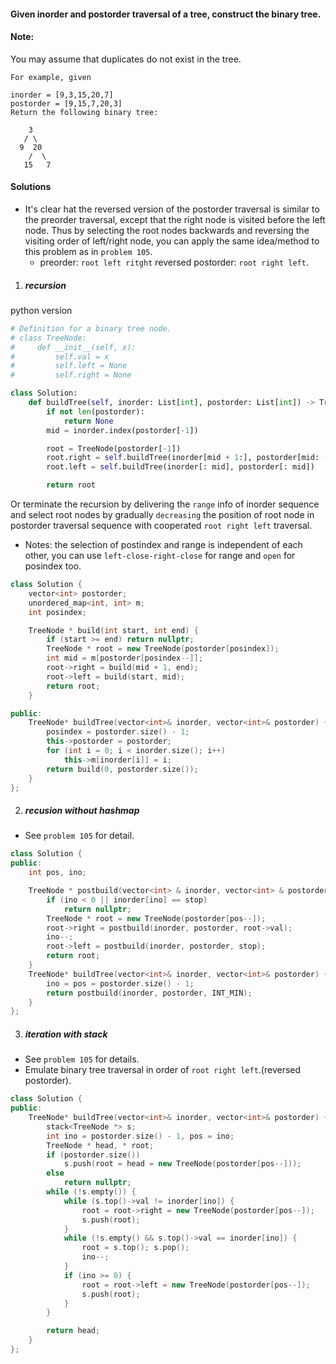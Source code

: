 #### Given inorder and postorder traversal of a tree, construct the binary tree.

#### Note:
You may assume that duplicates do not exist in the tree.

```
For example, given

inorder = [9,3,15,20,7]
postorder = [9,15,7,20,3]
Return the following binary tree:

    3
   / \
  9  20
    /  \
   15   7
```


#### Solutions

- It's clear hat the reversed version of the postorder traversal is similar to the preorder traversal, except that the right node is visited before the left node. Thus by selecting the root nodes backwards and reversing the visiting order of left/right node, you can apply the same idea/method to this problem as in `problem 105`.
    - preorder: `root left ritght` reversed postorder: `root right left`.

1. ##### recursion


python version

```python
# Definition for a binary tree node.
# class TreeNode:
#     def __init__(self, x):
#         self.val = x
#         self.left = None
#         self.right = None

class Solution:
    def buildTree(self, inorder: List[int], postorder: List[int]) -> TreeNode:
        if not len(postorder):
            return None
        mid = inorder.index(postorder[-1])

        root = TreeNode(postorder[-1])
        root.right = self.buildTree(inorder[mid + 1:], postorder[mid: -1])
        root.left = self.buildTree(inorder[: mid], postorder[: mid])

        return root
```

Or terminate the recursion by delivering the `range` info of inorder sequence and select root nodes by gradually `decreasing` the position of root node in postorder traversal sequence with cooperated `root right left` traversal.

- Notes: the selection of postindex and range is independent of each other, you can use `left-close-right-close` for range and `open` for posindex too.

```c++
class Solution {
    vector<int> postorder;
    unordered_map<int, int> m;
    int posindex;

    TreeNode * build(int start, int end) {
        if (start >= end) return nullptr;
        TreeNode * root = new TreeNode(postorder[posindex]);
        int mid = m[postorder[posindex--]];
        root->right = build(mid + 1, end);
        root->left = build(start, mid);
        return root;
    }

public:
    TreeNode* buildTree(vector<int>& inorder, vector<int>& postorder) {
        posindex = postorder.size() - 1;
        this->postorder = postorder;
        for (int i = 0; i < inorder.size(); i++)
            this->m[inorder[i]] = i;
        return build(0, postorder.size());
    }
};
```


2. ##### recusion without hashmap

- See `problem 105` for detail.

```c++
class Solution {
public:
    int pos, ino;

    TreeNode * postbuild(vector<int> & inorder, vector<int> & postorder, int stop) {
        if (ino < 0 || inorder[ino] == stop)
            return nullptr;
        TreeNode * root = new TreeNode(postorder[pos--]);
        root->right = postbuild(inorder, postorder, root->val);
        ino--;
        root->left = postbuild(inorder, postorder, stop);
        return root;
    }
    TreeNode* buildTree(vector<int>& inorder, vector<int>& postorder) {
        ino = pos = postorder.size() - 1;
        return postbuild(inorder, postorder, INT_MIN);
    }
};
```

3. ##### iteration with stack

- See `problem 105` for details.
- Emulate binary tree traversal in order of `root right left`.(reversed postorder).

```c++
class Solution {
public:
    TreeNode* buildTree(vector<int>& inorder, vector<int>& postorder) {
        stack<TreeNode *> s;
        int ino = postorder.size() - 1, pos = ino;
        TreeNode * head, * root;
        if (postorder.size())
            s.push(root = head = new TreeNode(postorder[pos--]));
        else
            return nullptr;
        while (!s.empty()) {
            while (s.top()->val != inorder[ino]) {
                root = root->right = new TreeNode(postorder[pos--]);
                s.push(root);
            }
            while (!s.empty() && s.top()->val == inorder[ino]) {
                root = s.top(); s.pop();
                ino--;
            }
            if (ino >= 0) {
                root = root->left = new TreeNode(postorder[pos--]);
                s.push(root);
            }
        }

        return head;
    }
};
```